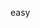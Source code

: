 </div></div><p class="-bold -font-size-14 -capitalize">easy</p></div><div class="-layout-h -space-h-4 -center-center"><div class="icon -size-16 -color-green"><div class="-layout-h -center"><svg width="16" height="16" viewBox="0 0 16 16">